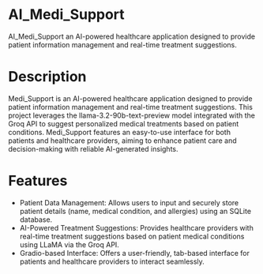 # AI_Medi_Support
AI_Medi_Support an AI-powered healthcare application designed to provide patient information management and real-time treatment suggestions.
# Description
Medi_Support is an AI-powered healthcare application designed to provide patient information management and real-time treatment suggestions. This project leverages the llama-3.2-90b-text-preview model integrated with the Groq API to suggest personalized medical treatments based on patient conditions. Medi_Support features an easy-to-use interface for both patients and healthcare providers, aiming to enhance patient care and decision-making with reliable AI-generated insights.
# Features
- Patient Data Management: Allows users to input and securely store patient details (name, medical condition, and allergies) using an SQLite database.
- AI-Powered Treatment Suggestions: Provides healthcare providers with real-time treatment suggestions based on patient medical conditions using LLaMA via the Groq API.
- Gradio-based Interface: Offers a user-friendly, tab-based interface for patients and healthcare providers to interact seamlessly.
